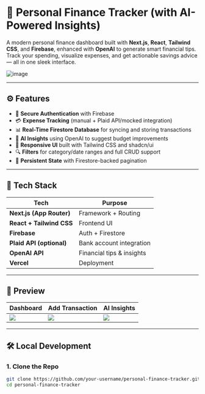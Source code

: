 # 💸 Personal Finance Tracker (with AI-Powered Insights)

A modern personal finance dashboard built with **Next.js**, **React**, **Tailwind CSS**, and **Firebase**, enhanced with **OpenAI** to generate smart financial tips. Track your spending, visualize expenses, and get actionable savings advice — all in one sleek interface.

![image](https://github.com/user-attachments/assets/cb9af91d-0f31-4f3c-a45f-85e926e844b2)


---

## ⚙️ Features

- 🔐 **Secure Authentication** with Firebase
- 💳 **Expense Tracking** (manual + Plaid API/mocked integration)
- 📊 **Real-Time Firestore Database** for syncing and storing transactions
- 🧠 **AI Insights** using OpenAI to suggest budget improvements
- 🎨 **Responsive UI** built with Tailwind CSS and shadcn/ui
- 🔍 **Filters** for category/date ranges and full CRUD support
- 🧭 **Persistent State** with Firestore-backed pagination

---

## 🧱 Tech Stack

| Tech | Purpose |
|------|---------|
| **Next.js (App Router)** | Framework + Routing |
| **React + Tailwind CSS** | Frontend UI |
| **Firebase** | Auth + Firestore |
| **Plaid API (optional)** | Bank account integration |
| **OpenAI API** | Financial tips & insights |
| **Vercel** | Deployment |

---

## 📸 Preview

| Dashboard | Add Transaction | AI Insights |
|----------|----------------|-------------|
| ![](./public/dashboard.png) | ![](./public/add.png) | ![](./public/insights.png) |

---

## 🛠️ Local Development

### 1. Clone the Repo
```bash
git clone https://github.com/your-username/personal-finance-tracker.git
cd personal-finance-tracker

